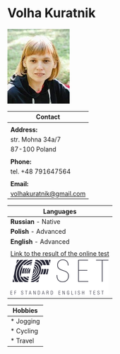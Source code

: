 Volha  Kuratnik
============

![my image](./img2.jpg)
  

|__Contact__                 |
|----------------------------|
|                            |
|__Address:__                |
|str. Mohna 34a/7            |
|87-100 Poland               |
|                            |
|__Phone:__                  | 
|tel. +48 791647564          |
|                            |
|__Email:__                  |                   
|volhakuratnik@gmail.com     |  
  

|__Languages__                |
|-----------------------------|
|__Russian__ - Native         |
|__Polish__ - Advanced        |
|__English__ - Advanced       |
|                                           |
| [Link to the result of the online test](https://www.efset.org/cert/UNBJ2m)|
| ![logo](./logo.svg)|  
  
  

|__Hobbies__                 |
|----------------------------|
|* Jogging                   |
|* Cycling                   |
|* Travel                    |
